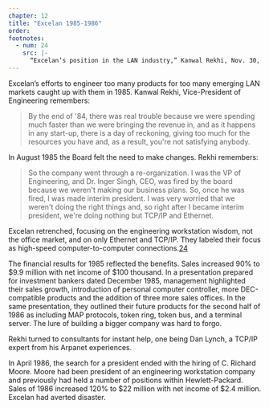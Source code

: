 ```yaml
---
chapter: 12
title: "Excelan 1985-1986"
order: 
footnotes:
  - num: 24
    src: |-
      “Excelan’s position in the LAN industry,” Kanwal Rekhi, Nov. 30, 1985 
---
```


Excelan’s efforts to engineer too many products for too many emerging LAN markets caught up with them in 1985. Kanwal Rekhi, Vice-President of Engineering remembers:

>By the end of '84, there was real trouble because we were spending much faster than we were bringing the revenue in, and as it happens in any start-up, there is a day of reckoning, giving too much for the resources you have and, as a result, you're not satisfying anybody.

In August 1985 the Board felt the need to make changes. Rekhi remembers:

>So the company went through a re-organization. I was the VP of Engineering, and Dr. Inger Singh, CEO, was fired by the board because we weren't making our business plans. So, once he was fired, I was made interim president. I was very worried that we weren't doing the right things and, so right after I became interim president, we're doing nothing but TCP/IP and Ethernet.

Excelan retrenched, focusing on the engineering workstation wisdom, not the office market, and on only Ethernet and TCP/IP. They labeled their focus as high-speed computer-to-computer connections.<a name="fnloc24" href="#fn24">24</a>

The financial results for 1985 reflected the benefits. Sales increased 90% to $9.9 million with net income of $100 thousand. In a presentation prepared for investment bankers dated December 1985, management highlighted their sales growth, introduction of personal computer controller, more DEC-compatible products and the addition of three more sales offices. In the same presentation, they outlined their future products for the second half of 1986 as including MAP protocols, token ring, token bus, and a terminal server. The lure of building a bigger company was hard to forgo.

Rekhi turned to consultants for instant help, one being Dan Lynch, a TCP/IP expert from his Arpanet experiences.

In April 1986, the search for a president ended with the hiring of C. Richard Moore. Moore had been president of an engineering workstation company and previously had held a number of positions within Hewlett-Packard. Sales of 1986 increased 120% to $22 million with net income of $2.4 million. Excelan had averted disaster.
